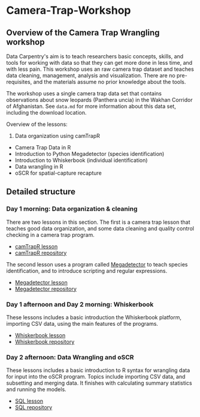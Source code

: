 # Camera-Trap-Workshop

## Overview of the Camera Trap Wrangling workshop

Data Carpentry's aim is to teach researchers basic concepts, skills, and tools for working with data so that they can get more done in less time, and with less pain. This workshop uses an raw camera trap dataset and teaches data cleaning, management, analysis and visualization. There are no pre-requisites, and the materials assume no prior knowledge about the tools.

The workshop uses a single camera trap data set that contains observations about snow leopards (Panthera uncia) in the Wakhan Corridor of Afghanistan. See `data.md` for more information about this data set, including the download location.

Overview of the lessons:

  1. Data organization using camTrapR
  * Camera Trap Data in R 
  * Introduction to Python Megadetector (species identification)
  * Introduction to Whiskerbook (individual identification)
  * Data wrangling in R 
  * oSCR for spatial-capture recapture

## Detailed structure

### Day 1 morning: Data organization & cleaning

There are two lessons in this section. The first is a camera trap lesson that teaches  good data organization, and some data cleaning and quality control checking in a camera trap program.

  * [camTrapR lesson](http://###)
  * [camTrapR repository](http://###)

The second lesson uses a program called [Megadetector]() to teach species identification, and to introduce scripting and regular expressions.

  * [Megadetector lesson](http://###)
  * [Megadetector repository](http://###)

### Day 1 afternoon and Day 2 morning: Whiskerbook 

These lessons includes a basic introduction the Whiskerbook platform, importing CSV data, using the main features of the programs. 

  * [Whiskerbook lesson](http://###) 
  * [Whiskerbook repository](http://###) 


### Day 2 afternoon: Data Wrangling and oSCR

These lessons includes a basic introduction to R syntax for wrangling data for input into the oSCR program. Topics include importing CSV data, and subsetting and merging data. It finishes with calculating summary statistics and running the models. 

  * [SQL lesson](http://datacarpentry.org/sql-ecology-lesson/)
  * [SQL repository](https://github.com/datacarpentry/sql-ecology-lesson)

